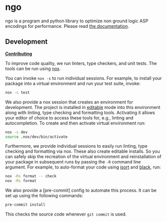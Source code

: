 # ngo

ngo is a program and python library to optimize non ground logic ASP encodings for performance.
Please read [the documentation](https://potassco.org/ngo/).


## Development

[**Contributing**](CONTRIBUTING.md)

To improve code quality, we run linters, type checkers, and unit tests. The
tools can be run using [nox]. 

You can invoke `nox -s` to run individual sessions. For example, to install
your package into a virtual environment and run your test suite, invoke:

```bash
nox -s test
```

We also provide a nox session that creates an environment for development. The
project is installed in [editable] mode into this environment along with
linting, type checking and formatting tools. Activating it allows your editor
of choice to access these tools for, e.g., linting and autocompletion. To
create and then activate virtual environment run:

```bash
nox -s dev
source .nox/dev/bin/activate
```

Furthermore, we provide individual sessions to easily run linting, type
checking and formatting via nox. These also create editable installs. So you
can safely skip the recreation of the virtual environment and reinstallation of
your package in subsequent runs by passing the `-R` command line argument. For
example, to auto-format your code using [isort] and [black], run:

```bash
nox -Rs format -- check
nox -Rs format
```

We also provide a [pre-commit] config to automate this process. It can be
set up using the following commands:

```bash
pre-commit install
```

This checks the source code whenever `git commit` is used.

[nox]: https://nox.thea.codes/en/stable/index.html
[pre]: https://pre-commit.com/
[black]: https://black.readthedocs.io/en/stable/
[isort]: https://pycqa.github.io/isort/
[editable]: https://setuptools.pypa.io/en/latest/userguide/development_mode.html
